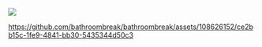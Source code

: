 ![](https://cdn.discordapp.com/attachments/754805640332836894/1209481825135894570/13883f7a0fff120eb4d3db093e85e1c2.jpg?ex=65f989ba&is=65e714ba&hm=a5e930ccf3a6a96372bf44705ec19512c007af80072afbba336cd86741f5239c&)

https://github.com/bathroombreak/bathroombreak/assets/108626152/ce2bb15c-1fe9-4841-bb30-5435344d50c3 
